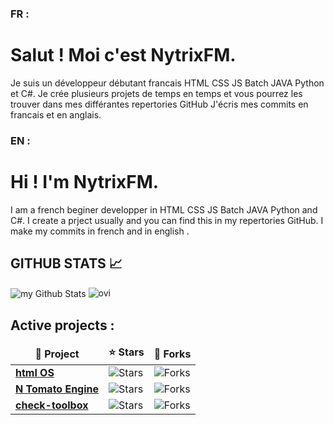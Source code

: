 ### FR :
# Salut ! Moi c'est NytrixFM.
Je suis un développeur débutant francais  HTML CSS JS Batch JAVA Python et C#.
Je crée plusieurs projets de temps en temps et vous pourrez les trouver dans mes différantes repertories GitHub
J'écris mes commits en francais et en anglais.

### EN :
# Hi ! I'm NytrixFM.
I am a french beginer developper in HTML CSS JS Batch JAVA Python and C#.
I create a prject usually and you can find this in my repertories GitHub.
I make my commits in french and in english .

## GITHUB STATS 📈
<img align="center" src="https://github-readme-stats.vercel.app/api?username=NytrixFM&include_all_commits=true&count_private=true&show_icons=true&line_height=20&title_color=2B5BBD&icon_color=1124BB&text_color=A1A1A1&bg_color=0,000000,130F40" alt="my Github Stats"/>


<img src="https://github-readme-stats.vercel.app/api/top-langs?username=NytrixFM&show_icons=true&locale=en&layout=compact&theme=chartreuse-dark" alt="ovi" />

## Active projects :

<table>
  <thead align="center">
    <tr border: none;>
      <td><b>📘 Project</b></td>
      <td><b>⭐ Stars</b></td>
      <td><b>🤝 Forks</b></td>
    </tr>
  </thead>
  <tbody>
    <tr>
      <td><a href="https://github.com/NytrixFM/OS/"><b>html OS</b></a></td>
      <td><img alt="Stars" src="https://img.shields.io/github/stars/NytrixFM/OS?style=flat-square&labelColor=343b41"/></td>
      <td><img alt="Forks" src="https://img.shields.io/github/forks/NytrixFM/OS?style=flat-square&labelColor=343b41"/></td>
    </tr>
    <tr>
      <td><a href="https://github.com/NytrixFM/N-tomato-engine"><b>N Tomato Engine</b></a></td>
      <td><img alt="Stars" src="https://img.shields.io/github/stars/NytrixFM/N-tomato-engine?style=flat-square&labelColor=343b41"/></td>
      <td><img alt="Forks" src="https://img.shields.io/github/forks/NytrixFM/N-tomato-engine?style=flat-square&labelColor=343b41"/></td>
    </tr>
      <tr>
      <td><a href="https://github.com/NytrixFM/check-toolbox"><b>check-toolbox</b></a></td>
      <td><img alt="Stars" src="https://img.shields.io/github/stars/NytrixFM/check-toolbox?style=flat-square&labelColor=343b41"/></td>
      <td><img alt="Forks" src="https://img.shields.io/github/forks/NytrixFM/check-toolbox?style=flat-square&labelColor=343b41"/></td>
    </tr>
  </tbody>
</table>
